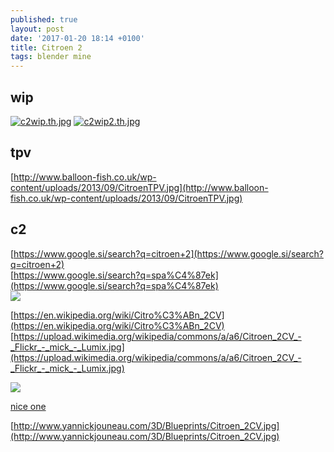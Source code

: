 ```yaml
---
published: true
layout: post
date: '2017-01-20 18:14 +0100'
title: Citroen 2
tags: blender mine
---
```

## wip
[![c2wip.th.jpg](https://cdn.scrot.moe/images/2017/01/21/c2wip.th.jpg)](https://cdn.scrot.moe/images/2017/01/21/c2wip.jpg)
[![c2wip2.th.jpg](https://cdn.scrot.moe/images/2017/01/21/c2wip2.th.jpg)](https://cdn.scrot.moe/images/2017/01/21/c2wip2.jpg)

## tpv
[http://www.balloon-fish.co.uk/wp-content/uploads/2013/09/CitroenTPV.jpg](http://www.balloon-fish.co.uk/wp-content/uploads/2013/09/CitroenTPV.jpg)

## c2
[https://www.google.si/search?q=citroen+2](https://www.google.si/search?q=citroen+2)  
[https://www.google.si/search?q=spa%C4%87ek](https://www.google.si/search?q=spa%C4%87ek)  
![](https://encrypted-tbn3.gstatic.com/images?q=tbn:ANd9GcTwIrafCeQeY_VdO5iRoVFxRWlShLClZUKCW9p0TPRxaEL3ZvZ7)

[https://en.wikipedia.org/wiki/Citro%C3%ABn_2CV](https://en.wikipedia.org/wiki/Citro%C3%ABn_2CV)  
[https://upload.wikimedia.org/wikipedia/commons/a/a6/Citroen_2CV_-_Flickr_-_mick_-_Lumix.jpg](https://upload.wikimedia.org/wikipedia/commons/a/a6/Citroen_2CV_-_Flickr_-_mick_-_Lumix.jpg)

![](http://www.philseed.com/files/images/citr-2cvaz-68.jpg)

[nice one](https://s-media-cache-ak0.pinimg.com/originals/8d/07/72/8d0772c3962f9b89d7917af3a1454c76.jpg)

[http://www.yannickjouneau.com/3D/Blueprints/Citroen_2CV.jpg](http://www.yannickjouneau.com/3D/Blueprints/Citroen_2CV.jpg)
